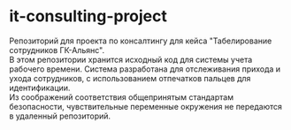 # it-consulting-project
Репозиторий для проекта по консалтингу для кейса "Табелирование сотрудников ГК-Альянс".\
В этом репозитории хранится исходный код для системы учета рабочего времени. Система разработана для отслеживания прихода и ухода сотрудников, с использованием отпечатков пальцев для идентификации.\
Из соображений соответствия общепринятым стандартам безопасности, чувствительные переменные окружения не передаются в удаленный репозиторий.
